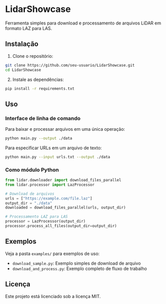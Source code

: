# LidarShowcase

Ferramenta simples para download e processamento de arquivos LiDAR em formato LAZ para LAS.

## Instalação

1. Clone o repositório:
```bash
git clone https://github.com/seu-usuario/LidarShowcase.git
cd LidarShowcase
```

2. Instale as dependências:
```bash
pip install -r requirements.txt
```

## Uso

### Interface de linha de comando

Para baixar e processar arquivos em uma única operação:

```bash
python main.py --output ./data
```

Para especificar URLs em um arquivo de texto:
```bash
python main.py --input urls.txt --output ./data
```

### Como módulo Python

```python
from lidar.downloader import download_files_parallel
from lidar.processor import LazProcessor

# Download de arquivos
urls = ["https://example.com/file.laz"]
output_dir = "./data"
downloaded = download_files_parallel(urls, output_dir)

# Processamento LAZ para LAS
processor = LazProcessor(output_dir)
processor.process_all_files(output_dir=output_dir)
```

## Exemplos

Veja a pasta `examples/` para exemplos de uso:

- `download_sample.py`: Exemplo simples de download de arquivo
- `download_and_process.py`: Exemplo completo de fluxo de trabalho

## Licença

Este projeto está licenciado sob a licença MIT.
